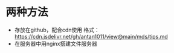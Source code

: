# 两种方法
- 存放在github，配合cdn使用  格式：https://cdn.jsdelivr.net/gh/antan1011/view@main/mds/tips.md
- 在服务器中用nginx搭建文件服务器
